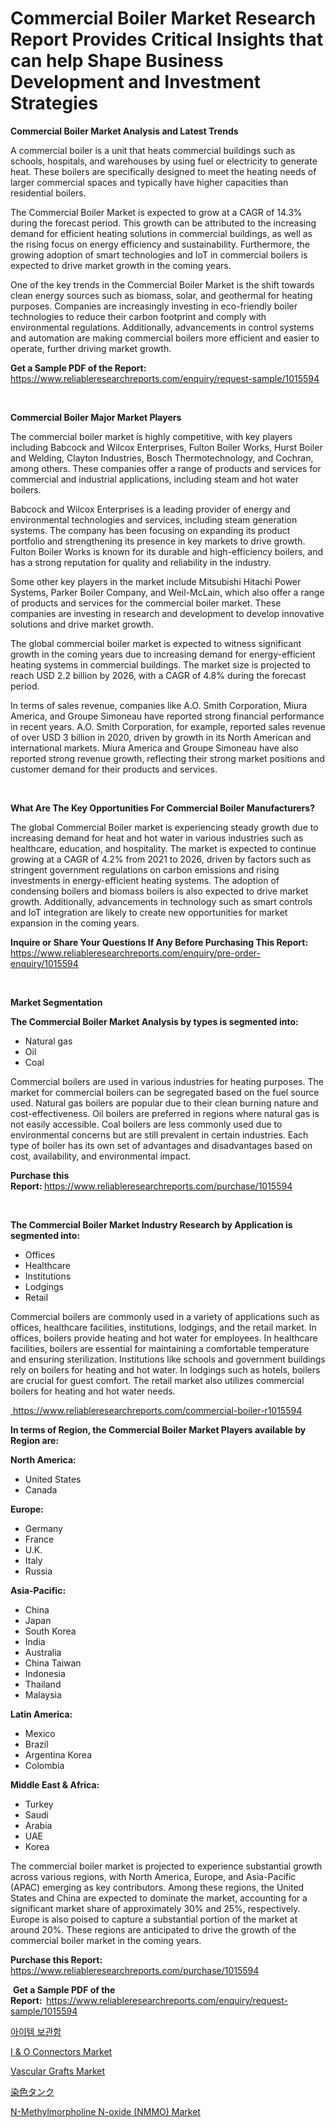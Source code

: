 <p><h1>Commercial Boiler Market Research Report Provides Critical Insights that can help Shape Business Development and Investment Strategies</h1></p><p><strong>Commercial Boiler Market Analysis and Latest Trends</strong></p>
<p><p>A commercial boiler is a unit that heats commercial buildings such as schools, hospitals, and warehouses by using fuel or electricity to generate heat. These boilers are specifically designed to meet the heating needs of larger commercial spaces and typically have higher capacities than residential boilers.</p><p>The Commercial Boiler Market is expected to grow at a CAGR of 14.3% during the forecast period. This growth can be attributed to the increasing demand for efficient heating solutions in commercial buildings, as well as the rising focus on energy efficiency and sustainability. Furthermore, the growing adoption of smart technologies and IoT in commercial boilers is expected to drive market growth in the coming years.</p><p>One of the key trends in the Commercial Boiler Market is the shift towards clean energy sources such as biomass, solar, and geothermal for heating purposes. Companies are increasingly investing in eco-friendly boiler technologies to reduce their carbon footprint and comply with environmental regulations. Additionally, advancements in control systems and automation are making commercial boilers more efficient and easier to operate, further driving market growth.</p></p>
<p><strong>Get a Sample PDF of the Report:&nbsp;</strong> <a href="https://www.reliableresearchreports.com/enquiry/request-sample/1015594">https://www.reliableresearchreports.com/enquiry/request-sample/1015594</a></p>
<p>&nbsp;</p>
<p><strong>Commercial Boiler Major Market Players</strong></p>
<p><p>The commercial boiler market is highly competitive, with key players including Babcock and Wilcox Enterprises, Fulton Boiler Works, Hurst Boiler and Welding, Clayton Industries, Bosch Thermotechnology, and Cochran, among others. These companies offer a range of products and services for commercial and industrial applications, including steam and hot water boilers.</p><p>Babcock and Wilcox Enterprises is a leading provider of energy and environmental technologies and services, including steam generation systems. The company has been focusing on expanding its product portfolio and strengthening its presence in key markets to drive growth. Fulton Boiler Works is known for its durable and high-efficiency boilers, and has a strong reputation for quality and reliability in the industry.</p><p>Some other key players in the market include Mitsubishi Hitachi Power Systems, Parker Boiler Company, and Weil-McLain, which also offer a range of products and services for the commercial boiler market. These companies are investing in research and development to develop innovative solutions and drive market growth.</p><p>The global commercial boiler market is expected to witness significant growth in the coming years due to increasing demand for energy-efficient heating systems in commercial buildings. The market size is projected to reach USD 2.2 billion by 2026, with a CAGR of 4.8% during the forecast period.</p><p>In terms of sales revenue, companies like A.O. Smith Corporation, Miura America, and Groupe Simoneau have reported strong financial performance in recent years. A.O. Smith Corporation, for example, reported sales revenue of over USD 3 billion in 2020, driven by growth in its North American and international markets. Miura America and Groupe Simoneau have also reported strong revenue growth, reflecting their strong market positions and customer demand for their products and services.</p></p>
<p>&nbsp;</p>
<p><strong>What Are The Key Opportunities For Commercial Boiler Manufacturers?</strong></p>
<p><p>The global Commercial Boiler market is experiencing steady growth due to increasing demand for heat and hot water in various industries such as healthcare, education, and hospitality. The market is expected to continue growing at a CAGR of 4.2% from 2021 to 2026, driven by factors such as stringent government regulations on carbon emissions and rising investments in energy-efficient heating systems. The adoption of condensing boilers and biomass boilers is also expected to drive market growth. Additionally, advancements in technology such as smart controls and IoT integration are likely to create new opportunities for market expansion in the coming years.</p></p>
<p><strong>Inquire or Share Your Questions If Any Before Purchasing This Report:</strong> <a href="https://www.reliableresearchreports.com/enquiry/pre-order-enquiry/1015594">https://www.reliableresearchreports.com/enquiry/pre-order-enquiry/1015594</a></p>
<p>&nbsp;</p>
<p><strong>Market Segmentation</strong></p>
<p><strong>The Commercial Boiler Market Analysis by types is segmented into:</strong></p>
<p><ul><li>Natural gas</li><li>Oil</li><li>Coal</li></ul></p>
<p><p>Commercial boilers are used in various industries for heating purposes. The market for commercial boilers can be segregated based on the fuel source used. Natural gas boilers are popular due to their clean burning nature and cost-effectiveness. Oil boilers are preferred in regions where natural gas is not easily accessible. Coal boilers are less commonly used due to environmental concerns but are still prevalent in certain industries. Each type of boiler has its own set of advantages and disadvantages based on cost, availability, and environmental impact.</p></p>
<p><strong>Purchase this Report:&nbsp;</strong><a href="https://www.reliableresearchreports.com/purchase/1015594">https://www.reliableresearchreports.com/purchase/1015594</a></p>
<p>&nbsp;</p>
<p><strong>The Commercial Boiler Market Industry Research by Application is segmented into:</strong></p>
<p><ul><li>Offices</li><li>Healthcare</li><li>Institutions</li><li>Lodgings</li><li>Retail</li></ul></p>
<p><p>Commercial boilers are commonly used in a variety of applications such as offices, healthcare facilities, institutions, lodgings, and the retail market. In offices, boilers provide heating and hot water for employees. In healthcare facilities, boilers are essential for maintaining a comfortable temperature and ensuring sterilization. Institutions like schools and government buildings rely on boilers for heating and hot water. In lodgings such as hotels, boilers are crucial for guest comfort. The retail market also utilizes commercial boilers for heating and hot water needs.</p></p>
<p><a href="https://www.reliableresearchreports.com/commercial-boiler-r1015594">&nbsp;https://www.reliableresearchreports.com/commercial-boiler-r1015594</a></p>
<p><strong>In terms of Region, the Commercial Boiler Market Players available by Region are:</strong></p>
<p>
    <p> <strong> North America: </strong>
        <ul>
            <li>United States</li>
            <li>Canada</li>
        </ul>
        </p> 
    <p> <strong> Europe: </strong>
        <ul>
            <li>Germany</li>
            <li>France</li>
            <li>U.K.</li>
            <li>Italy</li>
            <li>Russia</li>
        </ul>
        </p> 
    <p> <strong> Asia-Pacific: </strong>
        <ul>
            <li>China</li>
            <li>Japan</li>
            <li>South Korea</li>
            <li>India</li>
            <li>Australia</li>
            <li>China Taiwan</li>
            <li>Indonesia</li>
            <li>Thailand</li>
            <li>Malaysia</li>
        </ul>
        </p> 
    <p> <strong> Latin America: </strong>
        <ul>
            <li>Mexico</li>
            <li>Brazil</li>
            <li>Argentina Korea</li>
            <li>Colombia</li>
        </ul>
        </p> 
    <p> <strong> Middle East & Africa: </strong>
        <ul>
            <li>Turkey</li>
            <li>Saudi</li>
            <li>Arabia</li>
            <li>UAE</li>
            <li>Korea</li>
        </ul>
    </p>
    </p>
<p><p>The commercial boiler market is projected to experience substantial growth across various regions, with North America, Europe, and Asia-Pacific (APAC) emerging as key contributors. Among these regions, the United States and China are expected to dominate the market, accounting for a significant market share of approximately 30% and 25%, respectively. Europe is also poised to capture a substantial portion of the market at around 20%. These regions are anticipated to drive the growth of the commercial boiler market in the coming years.</p></p>
<p><strong>Purchase this Report: </strong><a href="https://www.reliableresearchreports.com/purchase/1015594">https://www.reliableresearchreports.com/purchase/1015594</a></p>
<p>&nbsp;<strong>Get a Sample PDF of the Report:&nbsp;&nbsp;</strong><a href="https://www.reliableresearchreports.com/enquiry/request-sample/1015594">https://www.reliableresearchreports.com/enquiry/request-sample/1015594</a></p>
<p><strong></strong></p>
<p><p><a href="https://github.com/jntpkh496620/Market-Research-Report-List-2/blob/main/8402205101482.md">아이템 보관함</a></p><p><a href="https://issuu.com/reportprime-2/docs/i-o-connectors-market-size-2030.pptx">I & O Connectors Market</a></p><p><a href="https://github.com/MyrtisWest1/Market-Research-Report-List-1/blob/main/vascular-grafts-market.md">Vascular Grafts Market</a></p><p><a href="https://github.com/deonnorth8/Market-Research-Report-List-1/blob/main/2585959107328.md">染色タンク</a></p><p><a href="https://github.com/brenzgnarento/Market-Research-Report-List-2/blob/main/n-methylmorpholine-n-oxide-nmmo-market.md">N-Methylmorpholine N-oxide (NMMO) Market</a></p></p>